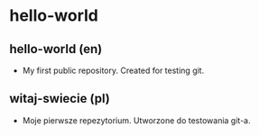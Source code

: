# hello-world

## hello-world (en)
* My first public repository. Created for testing git.

## witaj-swiecie (pl)
* Moje pierwsze repezytorium. Utworzone do testowania git-a.

